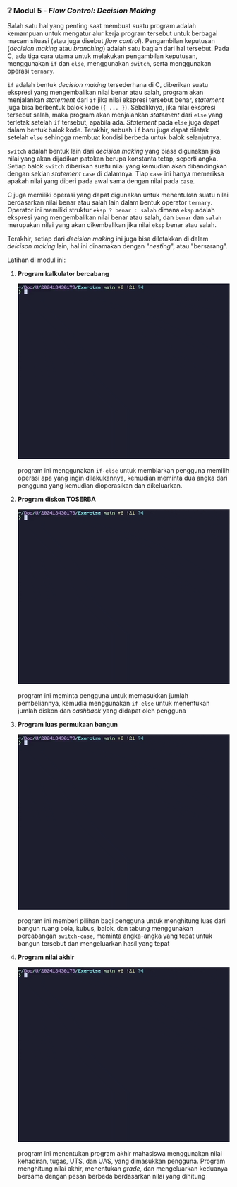 ### ❔ Modul 5 - _Flow Control: Decision Making_

Salah satu hal yang penting saat membuat suatu program adalah kemampuan untuk
mengatur alur kerja program tersebut untuk berbagai macam situasi (atau juga
disebut _flow control_). Pengambilan keputusan (_decision making_ atau
_branching_) adalah satu bagian dari hal tersebut. Pada C, ada tiga cara utama
untuk melakukan pengambilan keputusan, menggunakan `if` dan `else`, menggunakan
`switch`, serta menggunakan operasi `ternary`.

`if` adalah bentuk _decision making_ tersederhana di C, diberikan suatu
ekspresi yang mengembalikan nilai benar atau salah, program akan menjalankan
_statement_ dari `if` jika nilai ekspresi tersebut benar, _statement_ juga bisa
berbentuk balok kode (`{ ... }`). Sebaliknya, jika nilai ekspresi tersebut
salah, maka program akan menjalankan _statement_ dari `else` yang terletak
setelah `if` tersebut, apabila ada. _Statement_ pada `else` juga dapat dalam
bentuk balok kode. Terakhir, sebuah `if` baru juga dapat diletak setelah `else`
sehingga membuat kondisi berbeda untuk balok selanjutnya.

`switch` adalah bentuk lain dari _decision making_ yang biasa digunakan jika
nilai yang akan dijadikan patokan berupa konstanta tetap, seperti angka. Setiap
balok `switch` diberikan suatu nilai yang kemudian akan dibandingkan dengan
sekian _statement_ `case` di dalamnya. Tiap `case` ini hanya memeriksa apakah
nilai yang diberi pada awal sama dengan nilai pada `case`.

C juga memiliki operasi yang dapat digunakan untuk menentukan suatu nilai
berdasarkan nilai benar atau salah lain dalam bentuk operator `ternary`.
Operator ini memiliki struktur `eksp ? benar : salah` dimana `eksp` adalah
ekspresi yang mengembalikan nilai benar atau salah, dan `benar` dan `salah`
merupakan nilai yang akan dikembalikan jika nilai `eksp` benar atau salah.

Terakhir, setiap dari _decision making_ ini juga bisa diletakkan di dalam
_deicison making_ lain, hal ini dinamakan dengan "_nesting_", atau "bersarang".

Latihan di modul ini:

1. **Program kalkulator bercabang**

   <div align='center'>
      <img src="/assets/Modul_5_Jobsheet_1.gif" width="540" />
   </div>

   program ini menggunakan `if-else` untuk membiarkan pengguna memilih operasi
   apa yang ingin dilakukannya, kemudian meminta dua angka dari pengguna yang
   kemudian dioperasikan dan dikeluarkan.

2. **Program diskon TOSERBA**

   <div align='center'>
      <img src="/assets/Modul_5_Jobsheet_2.gif" width="540" />
   </div>

   program ini meminta pengguna untuk memasukkan jumlah pembeliannya, kemudia
   menggunakan `if-else` untuk menentukan jumlah diskon dan _cashback_ yang
   didapat oleh pengguna

3. **Program luas permukaan bangun**

   <div align='center'>
      <img src="/assets/Modul_5_Jobsheet_3.gif" width="540" />
   </div>

   program ini memberi pilihan bagi pengguna untuk menghitung luas dari bangun
   ruang bola, kubus, balok, dan tabung menggunakan percabangan `switch-case`,
   meminta angka-angka yang tepat untuk bangun tersebut dan mengeluarkan hasil
   yang tepat

4. **Program nilai akhir**

   <div align='center'>
      <img src="/assets/Modul_5_Jobsheet_4.gif" width="540" />
   </div>

   program ini menentukan program akhir mahasiswa menggunakan nilai kehadiran,
   tugas, UTS, dan UAS, yang dimasukkan pengguna. Program menghitung nilai
   akhir, menentukan _grade_, dan mengeluarkan keduanya bersama dengan pesan
   berbeda berdasarkan nilai yang dihitung

